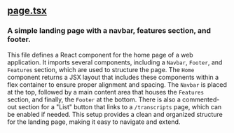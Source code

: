 ## [page.tsx](page.tsx)

### A simple landing page with a navbar, features section, and footer.

This file defines a React component for the home page of a web application. It imports several components, including a `Navbar`, `Footer`, and `Features` section, which are used to structure the page. The `Home` component returns a JSX layout that includes these components within a flex container to ensure proper alignment and spacing. The `Navbar` is placed at the top, followed by a main content area that houses the `Features` section, and finally, the `Footer` at the bottom. There is also a commented-out section for a "List" button that links to a `/transcripts` page, which can be enabled if needed. This setup provides a clean and organized structure for the landing page, making it easy to navigate and extend.

